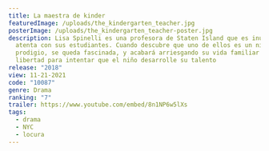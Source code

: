 ```yaml
---
title: La maestra de kinder
featuredImage: /uploads/the_kindergarten_teacher.jpg
posterImage: /uploads/the_kindergarten_teacher-poster.jpg
description: Lisa Spinelli es una profesora de Staten Island que es inusualmente
  atenta con sus estudiantes. Cuando descubre que uno de ellos es un niño
  prodigio, se queda fascinada, y acabará arriesgando su vida familiar y su
  libertad para intentar que el niño desarrolle su talento
release: "2018"
view: 11-21-2021
code: "10087"
genre: Drama
ranking: "7"
trailer: https://www.youtube.com/embed/8n1NP6w5lXs
tags:
  - drama
  - NYC
  - locura
---
```

